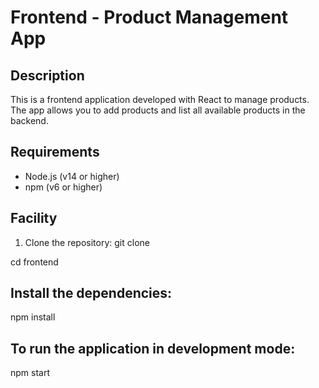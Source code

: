 # Frontend - Product Management App

## Description

This is a frontend application developed with React to manage products. The app allows you to add products and list all available products in the backend.

## Requirements

- Node.js (v14 or higher)
- npm (v6 or higher)

## Facility

1. Clone the repository:
   git clone 

cd frontend

## Install the dependencies:
npm install

## To run the application in development mode:

npm start